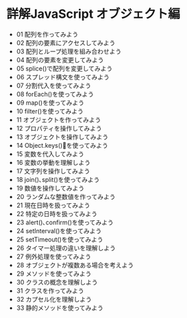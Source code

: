 # 詳解JavaScript オブジェクト編
- 01 配列を作ってみよう
- 02 配列の要素にアクセスしてみよう
- 03 配列とループ処理を組み合わせよう 
- 04 配列の要素を変更してみよう
- 05 splice()で配列を変更してみよう
- 06 スプレッド構文を使ってみよう 
- 07 分割代入を使ってみよう
- 08 forEach()を使ってみよう
- 09 map()を使ってみよう
- 10 filter()を使ってみよう
- 11 オブジェクトを作ってみよう
- 12 プロパティを操作してみよう
- 13 オブジェクトを操作してみよう
- 14 Object.keys()を使ってみよう
- 15 変数を代入してみよう 
- 16 変数の挙動を理解しよう
- 17 文字列を操作してみよう
- 18 join()､split()を使ってみよう 
- 19 数値を操作してみよう 
- 20 ランダムな整数値を作ってみよう 
- 21 現在日時を扱ってみよう 
- 22 特定の日時を扱ってみよう 
- 23 alert()､confirm()を使ってみよう  
- 24 setInterval()を使ってみよう 
- 25 setTimeout()を使ってみよう 
- 26 タイマー処理の違いを理解しよう 
- 27 例外処理を使ってみよう 
- 28 オブジェクトが複数ある場合を考えよう  
- 29 メソッドを使ってみよう 
- 30 クラスの概念を理解しよう  
- 31 クラスを作ってみよう  
- 32 カプセル化を理解しよう   
- 33 静的メソッドを使ってみよう  
<!-- - 34 クラスを拡張したい場合を考えよう   -->
<!-- - 35 クラスを継承してみよう -->